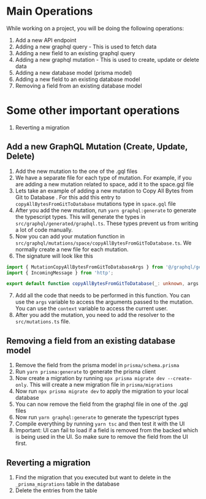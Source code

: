 # Main Operations

While working on a project, you will be doing the following operations:

1. Add a new API endpoint
2. Adding a new graphql query - This is used to fetch data
3. Adding a new field to an existing graphql query
4. Adding a new graphql mutation - This is used to create, update or delete data
5. Adding a new database model (prisma model)
6. Adding a new field to an existing database model
7. Removing a field from an existing database model

# Some other important operations

1. Reverting a migration

## Add a new GraphQL Mutation (Create, Update, Delete)

1. Add the new mutation to the one of the .gql files
2. We have a separate file for each type of mutation. For example, if you are adding a new mutation related to space, add it to the space.gql file
3. Lets take an example of adding a new mutation to Copy All Bytes from Git to Database . For this add this entry to `copyAllBytesFromGitToDatabase` mutations type in `space.gql` file
4. After you add the new mutation, run `yarn graphql:generate` to generate the typescript types. This will generate the types in `src/graphql/generated/graphql.ts`. These types prevent us from writing a lot of code manually.
5. Now you can add your mutation function in `src/graphql/mutations/space/copyAllBytesFromGitToDatabase.ts`. We normally create a new file for each mutation.
6. The signature will look like this

```ts
import { MutationCopyAllBytesFromGitToDatabaseArgs } from '@/graphql/generated/graphql';
import { IncomingMessage } from 'http';

export default function copyAllBytesFromGitToDatabase(_: unknown, args: MutationCopyAllBytesFromGitToDatabaseArgs, context: IncomingMessage) {}
```

7. Add all the code that needs to be performed in this function. You can use the `args` variable to access the arguments passed to the mutation. You can use the `context` variable to access the current user.
8. After you add the mutation, you need to add the resolver to the `src/mutations.ts` file.


## Removing a field from an existing database model
1. Remove the field from the prisma model in `prisma/schema.prisma`
2. Run `yarn prisma:generate` to generate the prisma client
3. Now create a migration by running `npx prisma migrate dev --create-only`. This will create a new migration file in `prisma/migrations`
4. Now run `npx prisma migrate dev` to apply the migration to your local database
5. You can now remove the field from the graphql file in one of the .gql files
6. Now run `yarn graphql:generate` to generate the typescript types
7. Compile everything by running `yarn tsc` and then test it with the UI
8. Important: UI can fail to load if a field is removed from the backed which is being used in the UI. So make sure to remove the field from the UI first.

## Reverting a migration
1. Find the migration that you executed but want to delete in the `_prisma_migrations` table in the database
2. Delete the entries from the table

